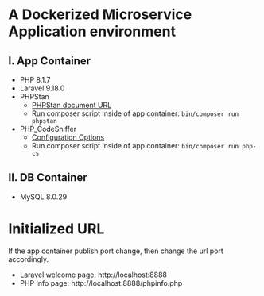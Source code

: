 # A Dockerized Microservice Application environment

## I. App Container
* PHP 8.1.7
* Laravel 9.18.0
* PHPStan
    * [PHPStan document URL](https://phpstan.org/user-guide/getting-started)
    * Run composer script inside of app container: `bin/composer run phpstan`
* PHP_CodeSniffer
    * [Configuration Options](https://github.com/squizlabs/PHP_CodeSniffer/wiki/Configuration-Options)
    * Run composer script inside of app container: `bin/composer run php-cs`

## II. DB Container
* MySQL 8.0.29

# Initialized URL
If the app container publish port change, then change the url port accordingly.
* Laravel welcome page: http://localhost:8888
* PHP Info page: http://localhost:8888/phpinfo.php